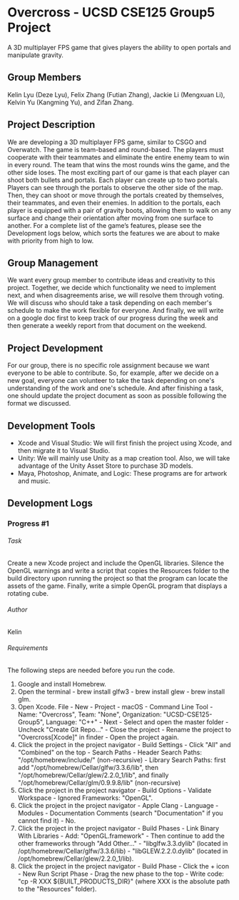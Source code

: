 # Overcross - UCSD CSE125 Group5 Project
A 3D multiplayer FPS game that gives players the ability to open portals and manipulate gravity.

## Group Members
Kelin Lyu (Deze Lyu), Felix Zhang (Futian Zhang), Jackie Li (Mengxuan Li), Kelvin Yu (Kangming Yu), and Zifan Zhang.

## Project Description
We are developing a 3D multiplayer FPS game, similar to CSGO and Overwatch. The game is team-based and round-based. The players must cooperate with their teammates and eliminate the entire enemy team to win in every round. The team that wins the most rounds wins the game, and the other side loses. The most exciting part of our game is that each player can shoot both bullets and portals. Each player can create up to two portals. Players can see through the portals to observe the other side of the map. Then, they can shoot or move through the portals created by themselves, their teammates, and even their enemies. In addition to the portals, each player is equipped with a pair of gravity boots, allowing them to walk on any surface and change their orientation after moving from one surface to another. For a complete list of the game’s features, please see the Development logs below, which sorts the features we are about to make with priority from high to low.

## Group Management
We want every group member to contribute ideas and creativity to this project. Together, we decide which functionality we need to implement next, and when disagreements arise, we will resolve them through voting. We will discuss who should take a task depending on each member's schedule to make the work flexible for everyone. And finally, we will write on a google doc first to keep track of our progress during the week and then generate a weekly report from that document on the weekend.

## Project Development
For our group, there is no specific role assignment because we want everyone to be able to contribute. So, for example, after we decide on a new goal, everyone can volunteer to take the task depending on one's understanding of the work and one's schedule. And after finishing a task, one should update the project document as soon as possible following the format we discussed.

## Development Tools
- Xcode and Visual Studio: We will first finish the project using Xcode, and then migrate it to Visual Studio.
- Unity: We will mainly use Unity as a map creation tool. Also, we will take advantage of the Unity Asset Store to purchase 3D models.
- Maya, Photoshop, Animate, and Logic: These programs are for artwork and music.

## Development Logs

### Progress #1
###### Task
Create a new Xcode project and include the OpenGL libraries. Silence the OpenGL warnings and write a script that copies the Resources folder to the build directory upon running the project so that the program can locate the assets of the game. Finally, write a simple OpenGL program that displays a rotating cube.
###### Author
Kelin
###### Requirements
The following steps are needed before you run the code.
1. Google and install Homebrew.
2. Open the terminal - brew install glfw3 - brew install glew - brew install glm.
3. Open Xcode. File - New - Project - macOS - Command Line Tool - Name: "Overcross", Team: "None", Organization: "UCSD-CSE125-Group5", Language: "C++" - Next - Select and open the master folder - Uncheck "Create Git Repo..." - Close the project - Rename the project to "Overcross[Xcode]" in finder - Open the project again.
4. Click the project in the project navigator - Build Settings - Click "All" and "Combined" on the top - Search Paths - Header Search Paths: "/opt/homebrew/include/" (non-recursive) - Library Search Paths: first add "/opt/homebrew/Cellar/glfw/3.3.6/lib", then "/opt/homebrew/Cellar/glew/2.2.0_1/lib", and finally "/opt/homebrew/Cellar/glm/0.9.9.8/lib" (non-recursive)
5. Click the project in the project navigator - Build Options - Validate Workspace - Ignored Frameworks: "OpenGL".
6. Click the project in the project navigator - Apple Clang - Language - Modules - Documentation Comments (search "Documentation" if you cannot find it) - No.
7. Click the project in the project navigator - Build Phases - Link Binary With Libraries - Add: "OpenGL.framework" - Then continue to add the other frameworks through "Add Other..." - "libglfw.3.3.dylib" (located in /opt/homebrew/Cellar/glfw/3.3.6/lib) - "libGLEW.2.2.0.dylib" (located in /opt/homebrew/Cellar/glew/2.2.0_1/lib).
8. Click the project in the project navigator - Build Phase - Click the + icon - New Run Script Phase - Drag the new phase to the top - Write code: "cp -R XXX ${BUILT_PRODUCTS_DIR}" (where XXX is the absolute path to the "Resources" folder).
